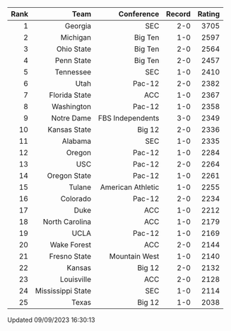 | Rank  | Team                 | Conference           | Record   | Rating |
| ---:  | ---:                 | ---:                 | ---:     | ---:   |
| 1     | Georgia              | SEC                  | 2-0      | 3705   |
| 2     | Michigan             | Big Ten              | 1-0      | 2597   |
| 3     | Ohio State           | Big Ten              | 2-0      | 2564   |
| 4     | Penn State           | Big Ten              | 2-0      | 2457   |
| 5     | Tennessee            | SEC                  | 1-0      | 2410   |
| 6     | Utah                 | Pac-12               | 2-0      | 2382   |
| 7     | Florida State        | ACC                  | 1-0      | 2367   |
| 8     | Washington           | Pac-12               | 1-0      | 2358   |
| 9     | Notre Dame           | FBS Independents     | 3-0      | 2349   |
| 10    | Kansas State         | Big 12               | 2-0      | 2336   |
| 11    | Alabama              | SEC                  | 1-0      | 2335   |
| 12    | Oregon               | Pac-12               | 1-0      | 2284   |
| 13    | USC                  | Pac-12               | 2-0      | 2264   |
| 14    | Oregon State         | Pac-12               | 1-0      | 2261   |
| 15    | Tulane               | American Athletic    | 1-0      | 2255   |
| 16    | Colorado             | Pac-12               | 2-0      | 2234   |
| 17    | Duke                 | ACC                  | 1-0      | 2212   |
| 18    | North Carolina       | ACC                  | 1-0      | 2179   |
| 19    | UCLA                 | Pac-12               | 1-0      | 2169   |
| 20    | Wake Forest          | ACC                  | 2-0      | 2144   |
| 21    | Fresno State         | Mountain West        | 1-0      | 2140   |
| 22    | Kansas               | Big 12               | 2-0      | 2132   |
| 23    | Louisville           | ACC                  | 2-0      | 2128   |
| 24    | Mississippi State    | SEC                  | 1-0      | 2114   |
| 25    | Texas                | Big 12               | 1-0      | 2038   |

Updated 09/09/2023 16:30:13
